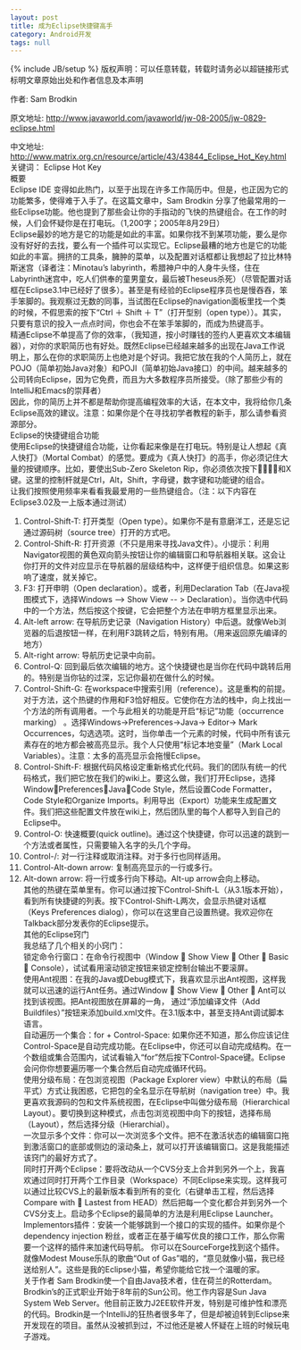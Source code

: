 ```yaml
---
layout: post
title: 成为Eclipse快捷键高手
category: Android开发
tags: null
---
```

{% include JB/setup %}
版权声明：可以任意转载，转载时请务必以超链接形式标明文章原始出处和作者信息及本声明  
  
作者: Sam Brodkin  
  
原文地址: <a href="http://www.javaworld.com/javaworld/jw-08-2005/jw-0829-eclipse.html">http://www.javaworld.com/javaworld/jw-08-2005/jw-0829-eclipse.html</a>  
  
中文地址: <a href="http://www.matrix.org.cn/resource/article/43/43844_Eclipse_Hot_Key.html">http://www.matrix.org.cn/resource/article/43/43844_Eclipse_Hot_Key.html</a> 关键词： Eclipse Hot Key  
概要  
Eclipse IDE 变得如此热门，以至于出现在许多工作简历中。但是，也正因为它的功能繁多，使得难于入手了。在这篇文章中，Sam Brodkin 分享了他最常用的一些Eclipse功能。他也提到了那些会让你的手指动的飞快的热键组合。在工作的时候，人们会怀疑你是在打电玩。（1,200字；2005年8月29日）  
Eclipse最妙的地方是它的功能是如此的丰富。如果你找不到某项功能，要么是你没有好好的去找，要么有一个插件可以实现它。Eclipse最糟的地方也是它的功能如此的丰富。拥挤的工具条，臃肿的菜单，以及配置对话框都让我想起了拉比林特斯迷宫（译者注：Minotau’s labyrinth，希腊神户中的人身牛头怪，住在Labyrinth迷宫中，吃人们供奉的童男童女，最后被Theseus杀死）（尽管配置对话框在Eclipse3.1中已经好了很多）。甚至是有经验的Eclipse程序员也是慢吞吞，笨手笨脚的。我观察过无数的同事，当试图在Eclipse的navigation面板里找一个类的时候，不假思索的按下“Ctrl ＋ Shift ＋ T”（打开型别（open type））。其实，只要有意识的投入一点点时间，你也会不在笨手笨脚的，而成为热键高手。  
精通Eclipse不单提高了你的效率，（我知道，按小时赚钱的签约人更喜欢文本编辑器），对你的求职简历也有好处。既然Eclipse已经越来越多的出现在Java工作说明上，那么在你的求职简历上也绝对是个好词。我把它放在我的个人简历上，就在POJO（简单初始Java对象）和POJI（简单初始Java接口）的中间。越来越多的公司转向Eclipse，因为它免费，而且为大多数程序员所接受。（除了那些少有的IntelliJ和Emacs的崇拜者）  
因此，你的简历上并不都是帮助你提高编程效率的大话，在本文中，我将给你几条Eclipse高效的建议。注意：如果你是个在寻找初学者教程的新手，那么请参看资源部分。  
Eclipse的快捷键组合功能  
使用Eclipse的快捷键组合功能，让你看起来像是在打电玩。特别是让人想起《真人快打》（Mortal Combat）的感觉。要成为《真人快打》的高手，你必须记住大量的按键顺序。比如，要使出Sub-Zero Skeleton Rip，你必须依次按下和X键。这里的控制杆就是Ctrl，Alt，Shift，字母键，数字键和功能键的组合。  
让我们按照使用频率来看看我最爱用的一些热键组合。（注：以下内容在Eclipse3.02及一上版本通过测试）  
1. Control-Shift-T: 打开类型（Open type）。如果你不是有意磨洋工，还是忘记通过源码树（source tree）打开的方式吧。  
2. Control-Shift-R: 打开资源（不只是用来寻找Java文件）。小提示：利用Navigator视图的黄色双向箭头按钮让你的编辑窗口和导航器相关联。这会让你打开的文件对应显示在导航器的层级结构中，这样便于组织信息。如果这影响了速度，就关掉它。  
3. F3: 打开申明（Open declaration）。或者，利用Declaration Tab（在Java视图模式下，选择Windows --&gt; Show View -- &gt; Declaration）。当你选中代码中的一个方法，然后按这个按键，它会把整个方法在申明方框里显示出来。  
4. Alt-left arrow: 在导航历史记录（Navigation History）中后退。就像Web浏览器的后退按钮一样，在利用F3跳转之后，特别有用。（用来返回原先编译的地方）  
5. Alt-right arrow: 导航历史记录中向前。  
6. Control-Q: 回到最后依次编辑的地方。这个快捷键也是当你在代码中跳转后用的。特别是当你钻的过深，忘记你最初在做什么的时候。  
7. Control-Shift-G: 在workspace中搜索引用（reference）。这是重构的前提。对于方法，这个热键的作用和F3恰好相反。它使你在方法的栈中，向上找出一个方法的所有调用者。一个与此相关的功能是开启“标记”功能（occurrence marking） 。选择Windows-&gt;Preferences-&gt;Java-&gt; Editor-&gt; Mark Occurrences，勾选选项。这时，当你单击一个元素的时候，代码中所有该元素存在的地方都会被高亮显示。我个人只使用“标记本地变量”（Mark Local Variables）。注意：太多的高亮显示会拖慢Eclipse。  
8. Control-Shift-F: 根据代码风格设定重新格式化代码。我们的团队有统一的代码格式，我们把它放在我们的wiki上。要这么做，我们打开Eclipse，选择WindowPreferencesJavaCode Style，然后设置Code Formatter，Code Style和Organize Imports。利用导出（Export）功能来生成配置文件。我们把这些配置文件放在wiki上，然后团队里的每个人都导入到自己的Eclipse中。  
9. Control-O: 快速概要(quick outline)。通过这个快捷键，你可以迅速的跳到一个方法或者属性，只需要输入名字的头几个字母。  
10. Control-/: 对一行注释或取消注释。对于多行也同样适用。  
11. Control-Alt-down arrow: 复制高亮显示的一行或多行。  
12. Alt-down arrow: 将一行或多行向下移动。Alt-up arrow会向上移动。  
其他的热键在菜单里有。你可以通过按下Control-Shift-L（从3.1版本开始），看到所有快捷键的列表。按下Control-Shift-L两次，会显示热键对话框（Keys Preferences dialog），你可以在这里自己设置热键。我欢迎你在Talkback部分发表你的Eclipse提示。  
其他的Eclipse窍门  
我总结了几个相关的小窍门：  
锁定命令行窗口：在命令行视图中（Window  Show View  Other  Basic  Console），试试看用滚动锁定按钮来锁定控制台输出不要滚屏。  
使用Ant视图：在我的Java或Debug模式下，我喜欢显示出Ant视图，这样我就可以迅速的运行Ant任务。通过Window  Show View  Other  Ant可以找到该视图。把Ant视图放在屏幕的一角， 通过“添加编译文件（Add Buildfiles）”按钮来添加build.xml文件。在3.1版本中，甚至支持Ant调试脚本语言。  
自动遍历一个集合：for + Control-Space: 如果你还不知道，那么你应该记住Control-Space是自动完成功能。在Eclipse中，你还可以自动完成结构。在一个数组或集合范围内，试试看输入“for”然后按下Control-Space键。Eclipse会问你你想要遍历哪一个集合然后自动完成循环代码。  
使用分级布局：在包浏览视图（Package Explorer view）中默认的布局（扁平式）方式让我困惑，它把包的全名显示在导航树（navigation tree）中。我更喜欢我源码的包和文件系统视图，在Eclipse中叫做分级布局（Hierarchical Layout）。要切换到这种模式，点击包浏览视图中向下的按钮，选择布局（Layout），然后选择分级（Hierarchial）。  
一次显示多个文件：你可以一次浏览多个文件。把不在激活状态的编辑窗口拖到激活窗口的底部或侧边的滚动条上，就可以打开该编辑窗口。这是我能描述该窍门的最好方式了。  
同时打开两个Eclipse：要将改动从一个CVS分支上合并到另外一个上，我喜欢通过同时打开两个工作目录（Workspace）不同Eclipse来实现。这样我可以通过比较CVS上的最新版本看到所有的变化（右键单击工程，然后选择Compare with  Lastest from HEAD）然后把每一个变化都合并到另外一个CVS分支上。启动多个Eclipse的最简单的方法是利用Eclipse Launcher。  
Implementors插件：安装一个能够跳到一个接口的实现的插件。如果你是个dependency injection 粉丝，或者正在基于编写优良的接口工作，那么你需要一个这样的插件来加速代码导航。 你可以在SourceForge找到这个插件。  
就像Modest Mouse乐队的歌曲“Out of Gas”唱的，“意见就像小猫，我已经送给别人”。这些是我的Eclipse小猫，希望你能给它找一个温暖的家。  
关于作者 Sam Brodkin使一个自由Java技术者，住在荷兰的Rotterdam。Brodkin’s的正式职业开始于8年前的Sun公司。他工作内容是Sun Java System Web Server。他目前正致力J2EE软件开发，特别是可维护性和漂亮的代码。Brodkin是一个IntelliJ的狂热者很多年了，但是却被迫转到Eclipse来开发现在的项目。虽然从没被抓到过，不过他还是被人怀疑在上班的时候玩电子游戏。